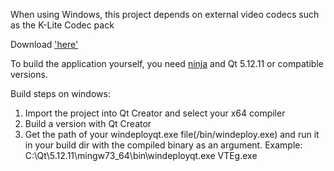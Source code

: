 When using Windows, this project depends on external video codecs such as the K-Lite Codec pack

Download ['here'](https://codecguide.com/download_kl.htm)

To build the application yourself, you need [ninja](https://ninja-build.org/) and Qt 5.12.11 or compatible versions.

Build steps on windows:
1. Import the project into Qt Creator and select your x64 compiler
2. Build a version with Qt Creator
3. Get the path of your windeployqt.exe file(<qtdir>/bin/windeploy.exe) and run it in your build dir with the compiled binary as an argument.
Example: C:\Qt\5.12.11\mingw73_64\bin\windeployqt.exe VTEg.exe

